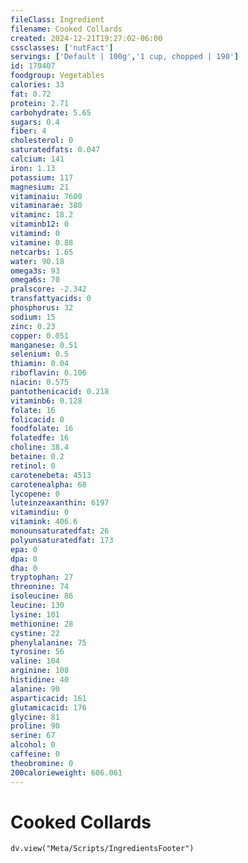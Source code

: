```yaml
---
fileClass: Ingredient
filename: Cooked Collards
created: 2024-12-21T19:27:02-06:00
cssclasses: ['nutFact']
servings: ['Default | 100g','1 cup, chopped | 190']
id: 170407
foodgroup: Vegetables
calories: 33
fat: 0.72
protein: 2.71
carbohydrate: 5.65
sugars: 0.4
fiber: 4
cholesterol: 0
saturatedfats: 0.047
calcium: 141
iron: 1.13
potassium: 117
magnesium: 21
vitaminaiu: 7600
vitaminarae: 380
vitaminc: 18.2
vitaminb12: 0
vitamind: 0
vitamine: 0.88
netcarbs: 1.65
water: 90.18
omega3s: 93
omega6s: 70
pralscore: -2.342
transfattyacids: 0
phosphorus: 32
sodium: 15
zinc: 0.23
copper: 0.051
manganese: 0.51
selenium: 0.5
thiamin: 0.04
riboflavin: 0.106
niacin: 0.575
pantothenicacid: 0.218
vitaminb6: 0.128
folate: 16
folicacid: 0
foodfolate: 16
folatedfe: 16
choline: 38.4
betaine: 0.2
retinol: 0
carotenebeta: 4513
carotenealpha: 68
lycopene: 0
luteinzeaxanthin: 6197
vitamindiu: 0
vitamink: 406.6
monounsaturatedfat: 26
polyunsaturatedfat: 173
epa: 0
dpa: 0
dha: 0
tryptophan: 27
threonine: 74
isoleucine: 86
leucine: 130
lysine: 101
methionine: 28
cystine: 22
phenylalanine: 75
tyrosine: 56
valine: 104
arginine: 108
histidine: 40
alanine: 90
asparticacid: 161
glutamicacid: 176
glycine: 81
proline: 90
serine: 67
alcohol: 0
caffeine: 0
theobromine: 0
200calorieweight: 606.061
---
```


# Cooked Collards

```dataviewjs
dv.view("Meta/Scripts/IngredientsFooter")
```